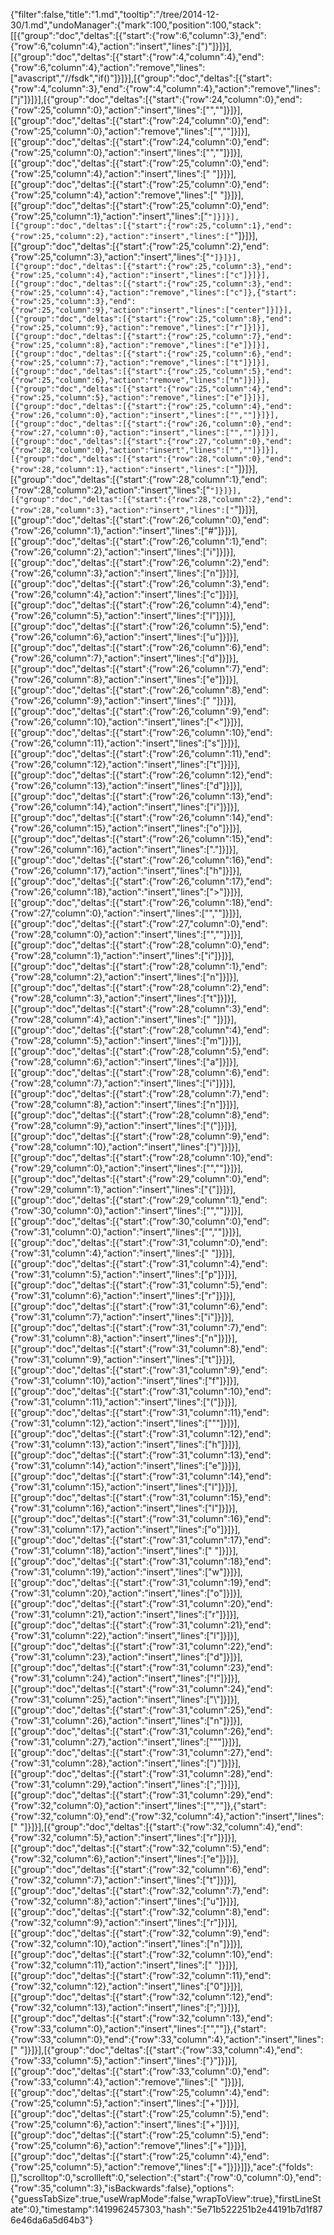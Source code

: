 {"filter":false,"title":"1.md","tooltip":"/tree/2014-12-30/1.md","undoManager":{"mark":100,"position":100,"stack":[[{"group":"doc","deltas":[{"start":{"row":6,"column":3},"end":{"row":6,"column":4},"action":"insert","lines":[")"]}]}],[{"group":"doc","deltas":[{"start":{"row":4,"column":4},"end":{"row":6,"column":4},"action":"remove","lines":["avascript","//fsdk","if()"]}]}],[{"group":"doc","deltas":[{"start":{"row":4,"column":3},"end":{"row":4,"column":4},"action":"remove","lines":["j"]}]}],[{"group":"doc","deltas":[{"start":{"row":24,"column":0},"end":{"row":25,"column":0},"action":"insert","lines":["",""]}]}],[{"group":"doc","deltas":[{"start":{"row":24,"column":0},"end":{"row":25,"column":0},"action":"remove","lines":["",""]}]}],[{"group":"doc","deltas":[{"start":{"row":24,"column":0},"end":{"row":25,"column":0},"action":"insert","lines":["",""]}]}],[{"group":"doc","deltas":[{"start":{"row":25,"column":0},"end":{"row":25,"column":4},"action":"insert","lines":["    "]}]}],[{"group":"doc","deltas":[{"start":{"row":25,"column":0},"end":{"row":25,"column":4},"action":"remove","lines":["    "]}]}],[{"group":"doc","deltas":[{"start":{"row":25,"column":0},"end":{"row":25,"column":1},"action":"insert","lines":["`"]}]}],[{"group":"doc","deltas":[{"start":{"row":25,"column":1},"end":{"row":25,"column":2},"action":"insert","lines":["`"]}]}],[{"group":"doc","deltas":[{"start":{"row":25,"column":2},"end":{"row":25,"column":3},"action":"insert","lines":["`"]}]}],[{"group":"doc","deltas":[{"start":{"row":25,"column":3},"end":{"row":25,"column":4},"action":"insert","lines":["c"]}]}],[{"group":"doc","deltas":[{"start":{"row":25,"column":3},"end":{"row":25,"column":4},"action":"remove","lines":["c"]},{"start":{"row":25,"column":3},"end":{"row":25,"column":9},"action":"insert","lines":["center"]}]}],[{"group":"doc","deltas":[{"start":{"row":25,"column":8},"end":{"row":25,"column":9},"action":"remove","lines":["r"]}]}],[{"group":"doc","deltas":[{"start":{"row":25,"column":7},"end":{"row":25,"column":8},"action":"remove","lines":["e"]}]}],[{"group":"doc","deltas":[{"start":{"row":25,"column":6},"end":{"row":25,"column":7},"action":"remove","lines":["t"]}]}],[{"group":"doc","deltas":[{"start":{"row":25,"column":5},"end":{"row":25,"column":6},"action":"remove","lines":["n"]}]}],[{"group":"doc","deltas":[{"start":{"row":25,"column":4},"end":{"row":25,"column":5},"action":"remove","lines":["e"]}]}],[{"group":"doc","deltas":[{"start":{"row":25,"column":4},"end":{"row":26,"column":0},"action":"insert","lines":["",""]}]}],[{"group":"doc","deltas":[{"start":{"row":26,"column":0},"end":{"row":27,"column":0},"action":"insert","lines":["",""]}]}],[{"group":"doc","deltas":[{"start":{"row":27,"column":0},"end":{"row":28,"column":0},"action":"insert","lines":["",""]}]}],[{"group":"doc","deltas":[{"start":{"row":28,"column":0},"end":{"row":28,"column":1},"action":"insert","lines":["`"]}]}],[{"group":"doc","deltas":[{"start":{"row":28,"column":1},"end":{"row":28,"column":2},"action":"insert","lines":["`"]}]}],[{"group":"doc","deltas":[{"start":{"row":28,"column":2},"end":{"row":28,"column":3},"action":"insert","lines":["`"]}]}],[{"group":"doc","deltas":[{"start":{"row":26,"column":0},"end":{"row":26,"column":1},"action":"insert","lines":["#"]}]}],[{"group":"doc","deltas":[{"start":{"row":26,"column":1},"end":{"row":26,"column":2},"action":"insert","lines":["i"]}]}],[{"group":"doc","deltas":[{"start":{"row":26,"column":2},"end":{"row":26,"column":3},"action":"insert","lines":["n"]}]}],[{"group":"doc","deltas":[{"start":{"row":26,"column":3},"end":{"row":26,"column":4},"action":"insert","lines":["c"]}]}],[{"group":"doc","deltas":[{"start":{"row":26,"column":4},"end":{"row":26,"column":5},"action":"insert","lines":["l"]}]}],[{"group":"doc","deltas":[{"start":{"row":26,"column":5},"end":{"row":26,"column":6},"action":"insert","lines":["u"]}]}],[{"group":"doc","deltas":[{"start":{"row":26,"column":6},"end":{"row":26,"column":7},"action":"insert","lines":["d"]}]}],[{"group":"doc","deltas":[{"start":{"row":26,"column":7},"end":{"row":26,"column":8},"action":"insert","lines":["e"]}]}],[{"group":"doc","deltas":[{"start":{"row":26,"column":8},"end":{"row":26,"column":9},"action":"insert","lines":[" "]}]}],[{"group":"doc","deltas":[{"start":{"row":26,"column":9},"end":{"row":26,"column":10},"action":"insert","lines":["<"]}]}],[{"group":"doc","deltas":[{"start":{"row":26,"column":10},"end":{"row":26,"column":11},"action":"insert","lines":["s"]}]}],[{"group":"doc","deltas":[{"start":{"row":26,"column":11},"end":{"row":26,"column":12},"action":"insert","lines":["t"]}]}],[{"group":"doc","deltas":[{"start":{"row":26,"column":12},"end":{"row":26,"column":13},"action":"insert","lines":["d"]}]}],[{"group":"doc","deltas":[{"start":{"row":26,"column":13},"end":{"row":26,"column":14},"action":"insert","lines":["i"]}]}],[{"group":"doc","deltas":[{"start":{"row":26,"column":14},"end":{"row":26,"column":15},"action":"insert","lines":["o"]}]}],[{"group":"doc","deltas":[{"start":{"row":26,"column":15},"end":{"row":26,"column":16},"action":"insert","lines":["."]}]}],[{"group":"doc","deltas":[{"start":{"row":26,"column":16},"end":{"row":26,"column":17},"action":"insert","lines":["h"]}]}],[{"group":"doc","deltas":[{"start":{"row":26,"column":17},"end":{"row":26,"column":18},"action":"insert","lines":[">"]}]}],[{"group":"doc","deltas":[{"start":{"row":26,"column":18},"end":{"row":27,"column":0},"action":"insert","lines":["",""]}]}],[{"group":"doc","deltas":[{"start":{"row":27,"column":0},"end":{"row":28,"column":0},"action":"insert","lines":["",""]}]}],[{"group":"doc","deltas":[{"start":{"row":28,"column":0},"end":{"row":28,"column":1},"action":"insert","lines":["i"]}]}],[{"group":"doc","deltas":[{"start":{"row":28,"column":1},"end":{"row":28,"column":2},"action":"insert","lines":["n"]}]}],[{"group":"doc","deltas":[{"start":{"row":28,"column":2},"end":{"row":28,"column":3},"action":"insert","lines":["t"]}]}],[{"group":"doc","deltas":[{"start":{"row":28,"column":3},"end":{"row":28,"column":4},"action":"insert","lines":[" "]}]}],[{"group":"doc","deltas":[{"start":{"row":28,"column":4},"end":{"row":28,"column":5},"action":"insert","lines":["m"]}]}],[{"group":"doc","deltas":[{"start":{"row":28,"column":5},"end":{"row":28,"column":6},"action":"insert","lines":["a"]}]}],[{"group":"doc","deltas":[{"start":{"row":28,"column":6},"end":{"row":28,"column":7},"action":"insert","lines":["i"]}]}],[{"group":"doc","deltas":[{"start":{"row":28,"column":7},"end":{"row":28,"column":8},"action":"insert","lines":["n"]}]}],[{"group":"doc","deltas":[{"start":{"row":28,"column":8},"end":{"row":28,"column":9},"action":"insert","lines":["("]}]}],[{"group":"doc","deltas":[{"start":{"row":28,"column":9},"end":{"row":28,"column":10},"action":"insert","lines":[")"]}]}],[{"group":"doc","deltas":[{"start":{"row":28,"column":10},"end":{"row":29,"column":0},"action":"insert","lines":["",""]}]}],[{"group":"doc","deltas":[{"start":{"row":29,"column":0},"end":{"row":29,"column":1},"action":"insert","lines":["{"]}]}],[{"group":"doc","deltas":[{"start":{"row":29,"column":1},"end":{"row":30,"column":0},"action":"insert","lines":["",""]}]}],[{"group":"doc","deltas":[{"start":{"row":30,"column":0},"end":{"row":31,"column":0},"action":"insert","lines":["",""]}]}],[{"group":"doc","deltas":[{"start":{"row":31,"column":0},"end":{"row":31,"column":4},"action":"insert","lines":["    "]}]}],[{"group":"doc","deltas":[{"start":{"row":31,"column":4},"end":{"row":31,"column":5},"action":"insert","lines":["p"]}]}],[{"group":"doc","deltas":[{"start":{"row":31,"column":5},"end":{"row":31,"column":6},"action":"insert","lines":["r"]}]}],[{"group":"doc","deltas":[{"start":{"row":31,"column":6},"end":{"row":31,"column":7},"action":"insert","lines":["i"]}]}],[{"group":"doc","deltas":[{"start":{"row":31,"column":7},"end":{"row":31,"column":8},"action":"insert","lines":["n"]}]}],[{"group":"doc","deltas":[{"start":{"row":31,"column":8},"end":{"row":31,"column":9},"action":"insert","lines":["t"]}]}],[{"group":"doc","deltas":[{"start":{"row":31,"column":9},"end":{"row":31,"column":10},"action":"insert","lines":["f"]}]}],[{"group":"doc","deltas":[{"start":{"row":31,"column":10},"end":{"row":31,"column":11},"action":"insert","lines":["("]}]}],[{"group":"doc","deltas":[{"start":{"row":31,"column":11},"end":{"row":31,"column":12},"action":"insert","lines":["\""]}]}],[{"group":"doc","deltas":[{"start":{"row":31,"column":12},"end":{"row":31,"column":13},"action":"insert","lines":["h"]}]}],[{"group":"doc","deltas":[{"start":{"row":31,"column":13},"end":{"row":31,"column":14},"action":"insert","lines":["e"]}]}],[{"group":"doc","deltas":[{"start":{"row":31,"column":14},"end":{"row":31,"column":15},"action":"insert","lines":["l"]}]}],[{"group":"doc","deltas":[{"start":{"row":31,"column":15},"end":{"row":31,"column":16},"action":"insert","lines":["l"]}]}],[{"group":"doc","deltas":[{"start":{"row":31,"column":16},"end":{"row":31,"column":17},"action":"insert","lines":["o"]}]}],[{"group":"doc","deltas":[{"start":{"row":31,"column":17},"end":{"row":31,"column":18},"action":"insert","lines":[" "]}]}],[{"group":"doc","deltas":[{"start":{"row":31,"column":18},"end":{"row":31,"column":19},"action":"insert","lines":["w"]}]}],[{"group":"doc","deltas":[{"start":{"row":31,"column":19},"end":{"row":31,"column":20},"action":"insert","lines":["o"]}]}],[{"group":"doc","deltas":[{"start":{"row":31,"column":20},"end":{"row":31,"column":21},"action":"insert","lines":["r"]}]}],[{"group":"doc","deltas":[{"start":{"row":31,"column":21},"end":{"row":31,"column":22},"action":"insert","lines":["l"]}]}],[{"group":"doc","deltas":[{"start":{"row":31,"column":22},"end":{"row":31,"column":23},"action":"insert","lines":["d"]}]}],[{"group":"doc","deltas":[{"start":{"row":31,"column":23},"end":{"row":31,"column":24},"action":"insert","lines":["!"]}]}],[{"group":"doc","deltas":[{"start":{"row":31,"column":24},"end":{"row":31,"column":25},"action":"insert","lines":["\\"]}]}],[{"group":"doc","deltas":[{"start":{"row":31,"column":25},"end":{"row":31,"column":26},"action":"insert","lines":["n"]}]}],[{"group":"doc","deltas":[{"start":{"row":31,"column":26},"end":{"row":31,"column":27},"action":"insert","lines":["\""]}]}],[{"group":"doc","deltas":[{"start":{"row":31,"column":27},"end":{"row":31,"column":28},"action":"insert","lines":[")"]}]}],[{"group":"doc","deltas":[{"start":{"row":31,"column":28},"end":{"row":31,"column":29},"action":"insert","lines":[";"]}]}],[{"group":"doc","deltas":[{"start":{"row":31,"column":29},"end":{"row":32,"column":0},"action":"insert","lines":["",""]},{"start":{"row":32,"column":0},"end":{"row":32,"column":4},"action":"insert","lines":["    "]}]}],[{"group":"doc","deltas":[{"start":{"row":32,"column":4},"end":{"row":32,"column":5},"action":"insert","lines":["r"]}]}],[{"group":"doc","deltas":[{"start":{"row":32,"column":5},"end":{"row":32,"column":6},"action":"insert","lines":["e"]}]}],[{"group":"doc","deltas":[{"start":{"row":32,"column":6},"end":{"row":32,"column":7},"action":"insert","lines":["t"]}]}],[{"group":"doc","deltas":[{"start":{"row":32,"column":7},"end":{"row":32,"column":8},"action":"insert","lines":["u"]}]}],[{"group":"doc","deltas":[{"start":{"row":32,"column":8},"end":{"row":32,"column":9},"action":"insert","lines":["r"]}]}],[{"group":"doc","deltas":[{"start":{"row":32,"column":9},"end":{"row":32,"column":10},"action":"insert","lines":["n"]}]}],[{"group":"doc","deltas":[{"start":{"row":32,"column":10},"end":{"row":32,"column":11},"action":"insert","lines":[" "]}]}],[{"group":"doc","deltas":[{"start":{"row":32,"column":11},"end":{"row":32,"column":12},"action":"insert","lines":["0"]}]}],[{"group":"doc","deltas":[{"start":{"row":32,"column":12},"end":{"row":32,"column":13},"action":"insert","lines":[";"]}]}],[{"group":"doc","deltas":[{"start":{"row":32,"column":13},"end":{"row":33,"column":0},"action":"insert","lines":["",""]},{"start":{"row":33,"column":0},"end":{"row":33,"column":4},"action":"insert","lines":["    "]}]}],[{"group":"doc","deltas":[{"start":{"row":33,"column":4},"end":{"row":33,"column":5},"action":"insert","lines":["}"]}]}],[{"group":"doc","deltas":[{"start":{"row":33,"column":0},"end":{"row":33,"column":4},"action":"remove","lines":["    "]}]}],[{"group":"doc","deltas":[{"start":{"row":25,"column":4},"end":{"row":25,"column":5},"action":"insert","lines":["+"]}]}],[{"group":"doc","deltas":[{"start":{"row":25,"column":5},"end":{"row":25,"column":6},"action":"insert","lines":["+"]}]}],[{"group":"doc","deltas":[{"start":{"row":25,"column":5},"end":{"row":25,"column":6},"action":"remove","lines":["+"]}]}],[{"group":"doc","deltas":[{"start":{"row":25,"column":4},"end":{"row":25,"column":5},"action":"remove","lines":["+"]}]}]]},"ace":{"folds":[],"scrolltop":0,"scrollleft":0,"selection":{"start":{"row":0,"column":0},"end":{"row":35,"column":3},"isBackwards":false},"options":{"guessTabSize":true,"useWrapMode":false,"wrapToView":true},"firstLineState":0},"timestamp":1419962457303,"hash":"5e71b522251b2e44191b7d1f876e46da6a5d64b3"}